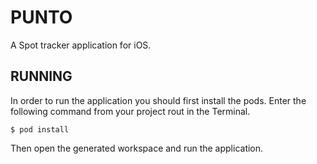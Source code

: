 # PUNTO

A Spot tracker application for iOS.

## RUNNING

In order to run the application you should first install the pods. Enter the following command from your project rout in the Terminal.

    $ pod install

Then open the generated workspace and run the application.
